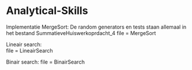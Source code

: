# Analytical-Skills
Implementatie MergeSort: 
De random generators en tests staan allemaal in het bestand SummatieveHuiswerkoprdacht_4
file = MergeSort

Lineair search:                       
file = LineairSearch

Binair search:
file = BinairSearch

